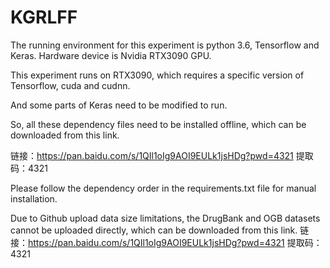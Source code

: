 # KGRLFF
The running environment for this experiment is python 3.6, Tensorflow and Keras. Hardware device is Nvidia RTX3090 GPU.

This experiment runs on RTX3090, which requires a specific version of Tensorflow, cuda and cudnn.

And some parts of Keras need to be modified to run. 

So, all these dependency files need to be installed offline, which can be downloaded from this link.

链接：https://pan.baidu.com/s/1QIl1oIg9AOI9EULk1jsHDg?pwd=4321 提取码：4321

Please follow the dependency order in the requirements.txt file for manual installation.

Due to Github upload data size limitations, the DrugBank and OGB datasets cannot be uploaded directly, 
which can be downloaded from this link.
链接：https://pan.baidu.com/s/1QIl1oIg9AOI9EULk1jsHDg?pwd=4321 提取码：4321
